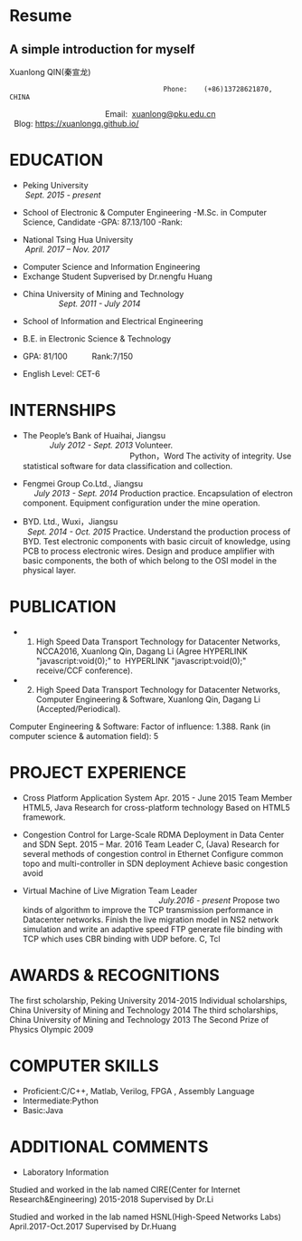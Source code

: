 # Resume
A simple introduction for myself
---
Xuanlong QIN(秦宣龙)

                                          Phone:    (+86)13728621870, CHINA
                                            Email:  <xuanlong@pku.edu.cn>
                                          Blog: https://xuanlongq.github.io/

# EDUCATION
* Peking University                                                                                          *Sept. 2015 - present*
- School of Electronic & Computer Engineering
-M.Sc. in Computer Science, Candidate
-GPA: 87.13/100
-Rank:

* National Tsing Hua University                                                                          *April. 2017 – Nov. 2017*
- Computer Science and Information Engineering
- Exchange Student  Supverised by Dr.nengfu Huang

* China University of Mining and Technology                                                                 *Sept. 2011 - July 2014*
- School of Information and Electrical  Engineering
- B.E. in Electronic Science & Technology
- GPA: 81/100            Rank:7/150

- English Level: CET-6    

# INTERNSHIPS
* The People’s Bank of Huaihai, Jiangsu                                                                     *July 2012 - Sept. 2013*
Volunteer.                                                                                                        Python，Word
The activity of integrity.
Use statistical software for data classification and collection.
 
* Fengmei Group Co.Ltd., Jiangsu                                                                          *July 2013 - Sept. 2014*
Production practice. 
Encapsulation of electron component. 
Equipment configuration under the mine operation.

* BYD. Ltd., Wuxi，Jiangsu                                                                                 *Sept. 2014 - Oct. 2015*
Practice.
Understand the production process of BYD.
Test electronic components with basic circuit of knowledge, using PCB to process electronic wires.
Design and produce amplifier with basic components, the both of which belong to the OSI model in the physical layer.

# PUBLICATION

* 1. High Speed Data Transport Technology for Datacenter Networks, NCCA2016, Xuanlong Qin, Dagang Li (Agree  HYPERLINK "javascript:void(0);" to  HYPERLINK "javascript:void(0);" receive/CCF conference).

* 2. High Speed Data Transport Technology for Datacenter Networks, Computer Engineering & Software, Xuanlong Qin, Dagang Li (Accepted/Periodical). 

Computer Engineering & Software: Factor of influence: 1.388. 
Rank (in computer science & automation field): 5

# PROJECT EXPERIENCE

* Cross Platform Application System
Apr. 2015 - June 2015
Team Member
HTML5, Java
Research for cross-platform technology
Based on HTML5 framework. 

* Congestion Control for Large-Scale RDMA Deployment in Data Center and SDN 
Sept. 2015 – Mar. 2016
Team Leader
C, (Java)
Research for several methods of congestion control in Ethernet
Configure common topo and multi-controller in SDN deployment
Achieve basic congestion avoid  

* Virtual Machine of Live Migration
Team Leader                                                                                                        *July.2016 - present*
Propose two kinds of algorithm to improve the TCP transmission performance in Datacenter networks.
Finish the live migration model in NS2 network simulation and write an adaptive speed FTP generate file binding with TCP which uses CBR binding with UDP before.                                                                                                         C, Tcl
                                                                  

# AWARDS & RECOGNITIONS

The first scholarship, Peking University                                                                             2014-2015 
Individual scholarships, China University of Mining and Technology                                                        2014
The third scholarships,  China University of Mining and Technology                                                        2013
The Second Prize of Physics Olympic                                                                                       2009



# COMPUTER SKILLS
* Proficient:C/C++,  Matlab, Verilog,  FPGA , Assembly Language
* Intermediate:Python
* Basic:Java

# ADDITIONAL COMMENTS
* Laboratory Information

Studied and worked in the lab named CIRE(Center for Internet Research&Engineering)         2015-2018 Supervised by Dr.Li

Studied and worked in the lab named HSNL(High-Speed Networks Labs)             April.2017-Oct.2017 Supervised by Dr.Huang
